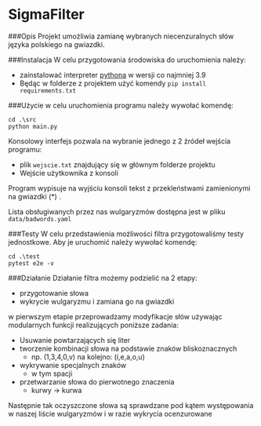 # SigmaFilter

###Opis
Projekt umożliwia zamianę wybranych niecenzuralnych słów języka polskiego na gwiazdki.

###Instalacja
W celu przygotowania środowiska do uruchomienia należy: 
- zainstalować interpreter [pythona](https://www.python.org/downloads/) w wersji co najmniej 3.9
- Będąc w folderze z projektem użyć komendy `pip install requirements.txt`

###Użycie
w celu uruchomienia programu należy wywołać komendę:

```
cd .\src
python main.py
```

Konsolowy interfejs pozwala na wybranie jednego z 2 źródeł wejścia programu:
- plik `wejscie.txt` znajdujący się w głównym folderze projektu
- Wejście użytkownika z konsoli

Program wypisuje na wyjściu konsoli tekst z przekleństwami zamienionymi na gwiazdki (*)
. 

Lista obsługiwanych przez nas wulgaryzmów dostępna jest w pliku `data/badwords.yaml`

###Testy
W celu przedstawienia możliwości filtra przygotowaliśmy testy jednostkowe. Aby je uruchomić należy wywołać komendę:

```
cd .\test 
pytest e2e -v
```

###Działanie 
Działanie filtra możemy podzielić na 2 etapy:
- przygotowanie słowa
- wykrycie wulgaryzmu i zamiana go na gwiazdki

w pierwszym etapie przeprowadzamy modyfikacje słów używając modularnych funkcji realizujących poniższe zadania:
- Usuwanie powtarzających się liter
- tworzenie kombinacji słowa na podstawie znaków bliskoznacznych 
  - np. (1,3,4,0,v) na kolejno: (i,e,a,o,u) 
- wykrywanie specjalnych znaków 
  - w tym spacji
- przetwarzanie słowa do pierwotnego znaczenia
  - kurwy -> kurwa

Następnie tak oczyszczone słowa są sprawdzane pod kątem występowania w naszej liście wulgaryzmów i w razie wykrycia ocenzurowane
